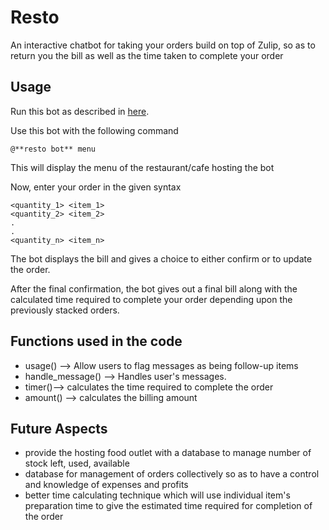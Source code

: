 # Resto
An interactive chatbot for taking your orders build on top of Zulip, so as to return you the bill as well as the time taken to complete your order

## Usage

Run this bot as described in [here](https://zulipchat.com/api/running-bots#running-a-bot).


Use this bot with the following command

`@**resto bot** menu`


This will display the menu of the restaurant/cafe hosting the bot

Now, enter your order in the given syntax

```
<quantity_1> <item_1>
<quantity_2> <item_2>
.
.
<quantity_n> <item_n>
```

The bot displays the bill and gives a choice to either confirm or to update the order.

After the final confirmation, the bot gives out a final bill along with the calculated time required to complete your order depending upon the previously stacked orders.

## Functions used in the code
* usage() --> Allow users to flag messages as being follow-up items
* handle_message() --> Handles user's messages.
* timer()--> calculates the time required to complete the order
* amount() --> calculates the billing amount

## Future Aspects
* provide the hosting food outlet with a database to manage number of stock left, used, available
* database for management of orders collectively so as to have a control and knowledge of expenses and profits
* better time calculating technique which will use individual item's preparation time to give the estimated time required for completion of the order
